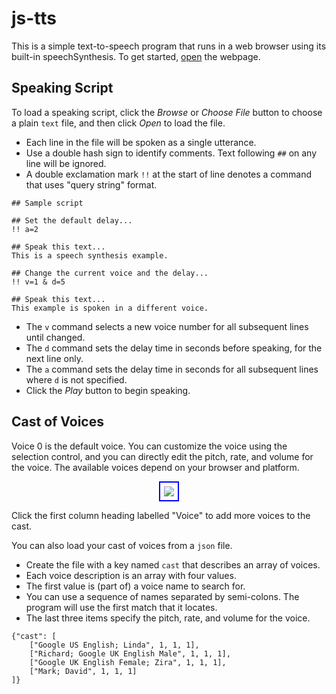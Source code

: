 # js-tts

This is a simple text-to-speech program that runs in a web browser using its built-in speechSynthesis. To get started, [open](https://dmaccarthy.github.io/js-tts/) the webpage.

## Speaking Script

To load a speaking script, click the *Browse* or *Choose File* button to choose a plain `text` file, and then click *Open* to load the file.

* Each line in the file will be spoken as a single utterance.
* Use a double hash sign to identify comments. Text following `##` on any line will be ignored.
* A double exclamation mark `!!` at the start of line denotes a command that uses "query string" format. 

```
## Sample script

## Set the default delay...
!! a=2

## Speak this text...
This is a speech synthesis example.

## Change the current voice and the delay...
!! v=1 & d=5

## Speak this text...
This example is spoken in a different voice.
```

* The `v` command selects a new voice number for all subsequent lines until changed.
* The `d` command sets the delay time in seconds before speaking, for the next line only.
* The `a` command sets the delay time in seconds for all subsequent lines where `d` is not specified.
* Click the *Play* button to begin speaking.

## Cast of Voices

Voice 0 is the default voice. You can customize the voice using the selection control, and you can directly edit the pitch, rate, and volume for the voice. The available voices depend on your browser and platform.

<p style="text-align:center">
    <img style="padding:6px; border:2px solid blue" src="https://dmaccarthy.github.io/js-tts/screen.png"/>
</p>

Click the first column heading labelled "Voice" to add more voices to the cast.

You can also load your cast of voices from a `json` file.

* Create the file with a key named `cast` that describes an array of voices.
* Each voice description is an array with four values.
* The first value is (part of) a voice name to search for.
* You can use a sequence of names separated by semi-colons. The program will use the first match that it locates.
* The last three items specify the pitch, rate, and volume for the voice.

```
{"cast": [
    ["Google US English; Linda", 1, 1, 1],
    ["Richard; Google UK English Male", 1, 1, 1],
    ["Google UK English Female; Zira", 1, 1, 1],
    ["Mark; David", 1, 1, 1]
]}
```
